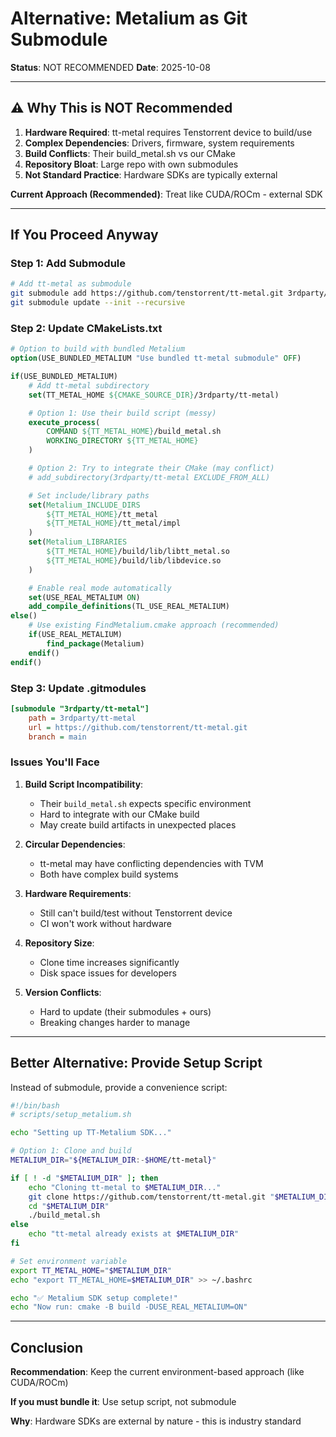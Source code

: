 # Alternative: Metalium as Git Submodule

**Status**: NOT RECOMMENDED
**Date**: 2025-10-08

---

## ⚠️ Why This is NOT Recommended

1. **Hardware Required**: tt-metal requires Tenstorrent device to build/use
2. **Complex Dependencies**: Drivers, firmware, system requirements
3. **Build Conflicts**: Their build_metal.sh vs our CMake
4. **Repository Bloat**: Large repo with own submodules
5. **Not Standard Practice**: Hardware SDKs are typically external

**Current Approach (Recommended)**: Treat like CUDA/ROCm - external SDK

---

## If You Proceed Anyway

### Step 1: Add Submodule

```bash
# Add tt-metal as submodule
git submodule add https://github.com/tenstorrent/tt-metal.git 3rdparty/tt-metal
git submodule update --init --recursive
```

### Step 2: Update CMakeLists.txt

```cmake
# Option to build with bundled Metalium
option(USE_BUNDLED_METALIUM "Use bundled tt-metal submodule" OFF)

if(USE_BUNDLED_METALIUM)
    # Add tt-metal subdirectory
    set(TT_METAL_HOME ${CMAKE_SOURCE_DIR}/3rdparty/tt-metal)

    # Option 1: Use their build script (messy)
    execute_process(
        COMMAND ${TT_METAL_HOME}/build_metal.sh
        WORKING_DIRECTORY ${TT_METAL_HOME}
    )

    # Option 2: Try to integrate their CMake (may conflict)
    # add_subdirectory(3rdparty/tt-metal EXCLUDE_FROM_ALL)

    # Set include/library paths
    set(Metalium_INCLUDE_DIRS
        ${TT_METAL_HOME}/tt_metal
        ${TT_METAL_HOME}/tt_metal/impl
    )
    set(Metalium_LIBRARIES
        ${TT_METAL_HOME}/build/lib/libtt_metal.so
        ${TT_METAL_HOME}/build/lib/libdevice.so
    )

    # Enable real mode automatically
    set(USE_REAL_METALIUM ON)
    add_compile_definitions(TL_USE_REAL_METALIUM)
else()
    # Use existing FindMetalium.cmake approach (recommended)
    if(USE_REAL_METALIUM)
        find_package(Metalium)
    endif()
endif()
```

### Step 3: Update .gitmodules

```ini
[submodule "3rdparty/tt-metal"]
    path = 3rdparty/tt-metal
    url = https://github.com/tenstorrent/tt-metal.git
    branch = main
```

### Issues You'll Face

1. **Build Script Incompatibility**:
   - Their `build_metal.sh` expects specific environment
   - Hard to integrate with our CMake build
   - May create build artifacts in unexpected places

2. **Circular Dependencies**:
   - tt-metal may have conflicting dependencies with TVM
   - Both have complex build systems

3. **Hardware Requirements**:
   - Still can't build/test without Tenstorrent device
   - CI won't work without hardware

4. **Repository Size**:
   - Clone time increases significantly
   - Disk space issues for developers

5. **Version Conflicts**:
   - Hard to update (their submodules + ours)
   - Breaking changes harder to manage

---

## Better Alternative: Provide Setup Script

Instead of submodule, provide a convenience script:

```bash
#!/bin/bash
# scripts/setup_metalium.sh

echo "Setting up TT-Metalium SDK..."

# Option 1: Clone and build
METALIUM_DIR="${METALIUM_DIR:-$HOME/tt-metal}"

if [ ! -d "$METALIUM_DIR" ]; then
    echo "Cloning tt-metal to $METALIUM_DIR..."
    git clone https://github.com/tenstorrent/tt-metal.git "$METALIUM_DIR" --recurse-submodules
    cd "$METALIUM_DIR"
    ./build_metal.sh
else
    echo "tt-metal already exists at $METALIUM_DIR"
fi

# Set environment variable
export TT_METAL_HOME="$METALIUM_DIR"
echo "export TT_METAL_HOME=$METALIUM_DIR" >> ~/.bashrc

echo "✅ Metalium SDK setup complete!"
echo "Now run: cmake -B build -DUSE_REAL_METALIUM=ON"
```

---

## Conclusion

**Recommendation**: Keep the current environment-based approach (like CUDA/ROCm)

**If you must bundle it**: Use setup script, not submodule

**Why**: Hardware SDKs are external by nature - this is industry standard
